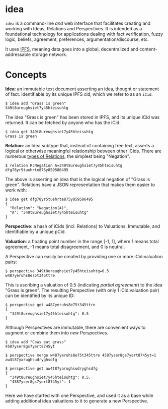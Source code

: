 # idea

`idea` is a command-line _and_ web interface that facilitates creating and
working with Ideas, Relations and Perspectives.  It is intended as a
foundational technology for applications dealing with fact verification, fuzzy
logic, beliefs, agreement, preferences, argumentation/discourse, etc.

It uses [IPFS](https://ipfs.io), meaning data goes into a global, decentralized
and content-addressable storage network.

# Concepts

**Idea**: an immutable text document asserting an idea, thought or statement of
fact.  Identifiable by its unique IPFS cid, which we refer to as an `iCid`.

```
$ idea add "Grass is green"
349t8ureughsiet7y45hteisuhtg
```

The idea "Grass is green" has been stored in IPFS, and its unique iCid was
returned.  It can be fetched by anyone who has the iCid:

```
$ idea get 349t8ureughsiet7y45hteisuhtg
Grass is green
```

**Relation**: an Idea subtype that, instead of containing free text, asserts a
logical or otherwise meaningful relationship between other iCids.  There are
numerous [types of Relations](./doc/RELATIONS.md), the simplest being "Negation".

```
$ relation R:Negation A=349t8ureughsiet7y45hteisuhtg
dfg78yr5tuehrte875y859586495
```

The above is asserting an idea that is the logical negation of "Grass is green".
Relations have a JSON representation that makes them easier to work with:

```
$ idea get dfg78yr5tuehrte875y859586495
{
  "Relation": "Negation(A)",
  "A": "349t8ureughsiet7y45hteisuhtg"
}
```

**Perspective**: a hash of iCids (incl. Relations) to Valuations.  Immutable,
and identifiable by a unique pCid.

**Valuation**: a floating point number in the range [-1, 1], where 1 means
total agreement, -1 means total disagreement, and 0 is neutral.

A Perspective can easily be created by providing one or more iCid:valuation
pairs:

```
$ perspective 349t8ureughsiet7y45hteisuhtg=0.5
w487yeruhs8e75t345ttre
```

This is ascribing a valuation of 0.5 (indicating _partial agreement_) to the
idea "Grass is green".  The resulting Perspective (with only 1 iCid:valuation
pair) can be identified by its unique ID:

```
$ perspective get w487yeruhs8e75t345ttre
{
  "349t8ureughsiet7y45hteisuhtg": 0.5
}
```

Although Perspectives are immutable, there are convenient ways to augment or
combine them into _new_ Perspectives.

```
$ idea add "Cows eat grass"
4587yser8gs7yert8745yt

$ perspective merge w487yeruhs8e75t345ttre 4587yser8gs7yert8745yt=1
aw4t87yarughsudryghsdfg

$ perspective get aw4t87yarughsudryghsdfg
{
  "349t8ureughsiet7y45hteisuhtg": 0.5,
  "4587yser8gs7yert8745yt": 1
}
```

Here we have started with one Perspective, and used it as a base while adding
additional idea valuations to it to generate a new Perspective.
